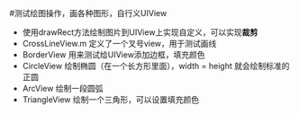 #测试绘图操作，画各种图形，自行义UIView
* 使用drawRect方法绘制图片到UIView上实现自定义，可以实现**裁剪**
* CrossLineView.m 定义了一个叉号view，用于测试画线
* BorderView 用来测试给UIView添加边框，填充颜色
* CircleView 绘制椭圆（在一个长方形里面），width = height 就会绘制标准的正圆
* ArcView 绘制一段圆弧
* TriangleView 绘制一个三角形，可以设置填充颜色